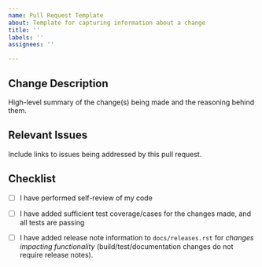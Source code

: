 ```yaml
---
name: Pull Request Template
about: Template for capturing information about a change
title: ''
labels: ''
assignees: ''

---
```


## Change Description

High-level summary of the change(s) being made and the reasoning behind them.

## Relevant Issues

Include links to issues being addressed by this pull request.

## Checklist

- [ ] I have performed self-review of my code
- [ ] I have added sufficient test coverage/cases for the changes made, and all tests are passing
- [ ] I have added release note information to `docs/releases.rst` for *changes impacting functionality* (build/test/documentation changes do not require release notes).

